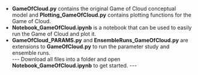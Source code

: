 * **GameOfCloud.py** contains the original Game of Cloud conceptual model and **Plotting_GameOfCloud.py** contains plotting functions for the Game of Cloud.
* **Notebook_GameOfCloud.ipynb** is a notebook that can be used to easily run the Game of Cloud and plot it.
* **GameOfCloud_PARAMS.py** and **EnsembleRuns_GameOfCloud.py** are extensions to **GameOfCloud.py** to run the parameter study and ensemble runs.\
--- Download all files into a folder and open **Notebook_GameOfCloud.ipynb** to get started. ---
